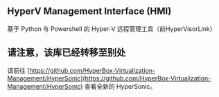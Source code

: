 ## HyperV Management Interface (HMI)
基于 Python 与 Powershell 的 Hyper-V 远程管理工具（前HyperVisorLink）

## 请注意，该库已经转移至别处
请前往 [https://github.com/HyperBox-Virtualization-Management/HyperSonic](https://github.com/HyperBox-Virtualization-Management/HyperSonic) 查看全新的 HyperSonic。

